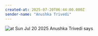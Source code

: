 ```yaml
---
created-at: 2025-07-20T06:44:00.000Z
sender-name: "Anushka Trivedi"
---
```


![at Sun Jul 20 2025 Anushka Trivedi says](./messages/images/IMG-20250720-WA0011.jpg)

